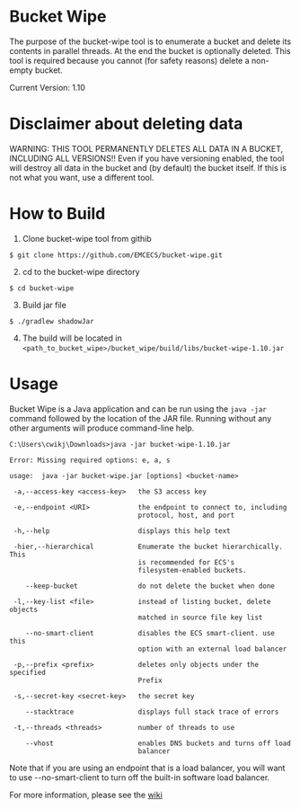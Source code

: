 # Bucket Wipe 
The purpose of the bucket-wipe tool is to enumerate a bucket and delete its contents in parallel threads.  At the end the bucket is optionally deleted.  This tool is required because you cannot (for safety reasons) delete a non-empty bucket.

Current Version: 1.10

# Disclaimer about deleting data

WARNING: THIS TOOL PERMANENTLY DELETES ALL DATA IN A BUCKET, INCLUDING ALL VERSIONS!! Even if you have versioning enabled, the tool will destroy all data in the bucket and (by default) the bucket itself.  If this is not what you want, use a different tool.

# How to Build 

1. Clone bucket-wipe tool from githib 
```
$ git clone https://github.com/EMCECS/bucket-wipe.git
```
2. cd to the bucket-wipe directory
```
$ cd bucket-wipe
```
3. Build jar file
```
$ ./gradlew shadowJar
```
4. The build will be located in `<path_to_bucket_wipe>/bucket_wipe/build/libs/bucket-wipe-1.10.jar`

# Usage
Bucket Wipe is a Java application and can be run using the `java -jar` command followed by the location of the JAR file.  Running without any other arguments will produce command-line help.

 

``` 
C:\Users\cwikj\Downloads>java -jar bucket-wipe-1.10.jar

Error: Missing required options: e, a, s

usage:  java -jar bucket-wipe.jar [options] <bucket-name> 

 -a,--access-key <access-key>   the S3 access key

 -e,--endpoint <URI>            the endpoint to connect to, including
                                protocol, host, and port
                                
 -h,--help                      displays this help text

 -hier,--hierarchical           Enumerate the bucket hierarchically.  This
                                is recommended for ECS's
                                filesystem-enabled buckets.

    --keep-bucket               do not delete the bucket when done

 -l,--key-list <file>           instead of listing bucket, delete objects
                                matched in source file key list

    --no-smart-client           disables the ECS smart-client. use this
                                option with an external load balancer

 -p,--prefix <prefix>           deletes only objects under the specified
                                Prefix

 -s,--secret-key <secret-key>   the secret key

    --stacktrace                displays full stack trace of errors

 -t,--threads <threads>         number of threads to use

    --vhost                     enables DNS buckets and turns off load
                                balancer
```

Note that if you are using an endpoint that is a load balancer, you will want to use --no-smart-client to turn off the built-in software load balancer.
  
For more information, please see the [wiki](https://github.com/EMCECS/bucket-wipe/wiki)
